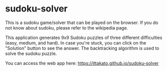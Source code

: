 # sudoku-solver

This is a sudoku game/solver that can be played on the browser. If you do not know about sudoku, please refer to the wikipedia page.

This application generates 9x9 Sudoku puzzles of three different difficulties (easy, medium, and hard). In case you're stuck, you can click on the "Solution" button to see the answer. The backtracking algorithm is used to solve the sudoku puzzle.

You can access the web app here: 
https://ittakato.github.io/sudoku-solver

